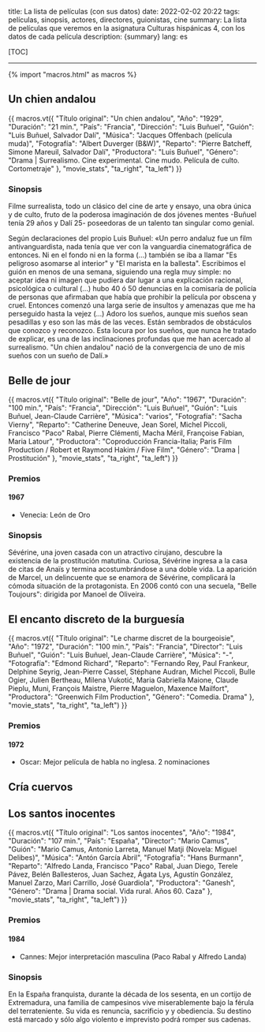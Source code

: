 title: La lista de películas (con sus datos)
date: 2022-02-02 20:22
tags: películas, sinopsis, actores, directores, guionistas, cine
summary: La lista de películas que veremos en la asignatura Culturas hispánicas 4, con los datos de cada película
description: {summary}
lang: es


[TOC]

-----

{% import "macros.html" as macros %}


## Un chien andalou 

{{ macros.vt({
	"Título original": "Un chien andalou", 
	"Año": "1929", 
	"Duración": "21 min.", 
	"País": "Francia", 
	"Dirección": "Luis Buñuel", 
	"Guión": "Luis Buñuel, Salvador Dalí", 
	"Música": "Jacques Offenbach (película muda)", 
	"Fotografía": "Albert Duverger (B&W)", 
	"Reparto": "Pierre Batcheff, Simone Mareuil, Salvador Dalí", 
	"Productora": "Luis Buñuel", 
	"Género": "Drama \| Surrealismo. Cine experimental. Cine mudo. Película de culto. Cortometraje"
}, "movie_stats", "ta_right", "ta_left") }}

### Sinopsis 

Filme surrealista, todo un clásico del cine de arte y ensayo, una obra única y de culto, fruto de la poderosa imaginación de dos jóvenes mentes -Buñuel tenía 29 años y Dalí 25- poseedoras de un talento tan singular como genial. 

Según declaraciones del propio Luis Buñuel: 
«Un perro andaluz fue un film antivanguardista, nada tenía que ver con la vanguardia cinematográfica de entonces. Ni en el fondo ni en la forma (...) también se iba a llamar "Es peligroso asomarse al interior" y "El marista en la ballesta". Escribimos el guión en menos de una semana, siguiendo una regla muy simple: no aceptar idea ni imagen que pudiera dar lugar a una explicación racional, psicológica o cultural (...) hubo 40 ó 50 denuncias en la comisaría de policía de personas que afirmaban que había que prohibir la película por obscena y cruel. Entonces comenzó una larga serie de insultos y amenazas que me ha perseguido hasta la vejez (...) Adoro los sueños, aunque mis sueños sean pesadillas y eso son las más de las veces. Están sembrados de obstáculos que conozco y reconozco. Esta locura por los sueños, que nunca he tratado de explicar, es una de las inclinaciones profundas que me han acercado al surrealismo. "Un chien andalou" nació de la convergencia de uno de mis sueños con un sueño de Dalí.» 


## Belle de jour 

{{ macros.vt({
	"Título original": "Belle de jour", 
	"Año": "1967", 
	"Duración": "100 min.", 
	"País": "Francia", 
	"Dirección": "Luis Buñuel", 
	"Guión": "Luis Buñuel, Jean-Claude Carrière", 
	"Música": "varios", 
	"Fotografía": "Sacha Vierny", 
	"Reparto": "Catherine Deneuve, Jean Sorel, Michel Piccoli, Francisco \"Paco\" Rabal, Pierre Clémenti, Macha Méril, Françoise Fabian, Maria Latour", 
	"Productora": "Coproducción Francia-Italia; Paris Film Production / Robert et Raymond Hakim / Five Film", 
	"Género": "Drama \| Prostitución"
}, "movie_stats", "ta_right", "ta_left") }}

### Premios 

#### 1967 

- Venecia: León de Oro 

### Sinopsis 

Sévérine, una joven casada con un atractivo cirujano, descubre la existencia de la prostitución matutina. Curiosa, Sévérine ingresa a la casa de citas de Anaïs y termina acostumbrándose a una doble vida. La aparición de Marcel, un delincuente que se enamora de Sévérine, complicará la cómoda situación de la protagonista. En 2006 contó con una secuela, "Belle Toujours": dirigida por Manoel de Oliveira. 


## El encanto discreto de la burguesía 

{{ macros.vt({
	"Título original": "Le charme discret de la bourgeoisie", 
	"Año": "1972", 
	"Duración": "100 min.", 
	"País": "Francia", 
	"Director": "Luis Buñuel", 
	"Guión": "Luis Buñuel, Jean-Claude Carrière", 
	"Música": "-", 
	"Fotografía": "Edmond Richard", 
	"Reparto": "Fernando Rey, Paul Frankeur, Delphine Seyrig, Jean-Pierre Cassel, Stéphane Audran, Michel Piccoli, Bulle Ogier, Julien Bertheau, Milena Vukotić, Maria Gabriella Maione, Claude Pieplu, Muni, François Maistre, Pierre Maguelon, Maxence Mailfort", 
	"Productora": "Greenwich Film Production", 
	"Género": "Comedia. Drama"
}, "movie_stats", "ta_right", "ta_left") }}

### Premios 

#### 1972 

- Oscar: Mejor película de habla no inglesa. 2 nominaciones 


## Cría cuervos 


## Los santos inocentes 

{{ macros.vt({
	"Título original": "Los santos inocentes", 
	"Año": "1984", 
	"Duración": "107 min.", 
	"País": "España", 
	"Director": "Mario Camus", 
	"Guión": "Mario Camus, Antonio Larreta, Manuel Matji (Novela: Miguel Delibes)", 
	"Música": "Antón García Abril", 
	"Fotografía": "Hans Burmann", 
	"Reparto": "Alfredo Landa, Francisco \"Paco\" Rabal, Juan Diego, Terele Pávez, Belén Ballesteros, Juan Sachez, Ágata Lys, Agustín González, Manuel Zarzo, Mari Carrillo, José Guardiola", 
	"Productora": "Ganesh", 
	"Género": "Drama \| Drama social. Vida rural. Años 60. Caza"
}, "movie_stats", "ta_right", "ta_left") }}

### Premios 

#### 1984 

- Cannes: Mejor interpretación masculina (Paco Rabal y Alfredo Landa) 

### Sinopsis 

En la España franquista, durante la década de los sesenta, en un cortijo de Extremadura, una familia de campesinos vive miserablemente bajo la férula del terrateniente. Su vida es renuncia, sacrificio y y obediencia. Su destino está marcado y sólo algo violento e imprevisto podrá romper sus cadenas. 
